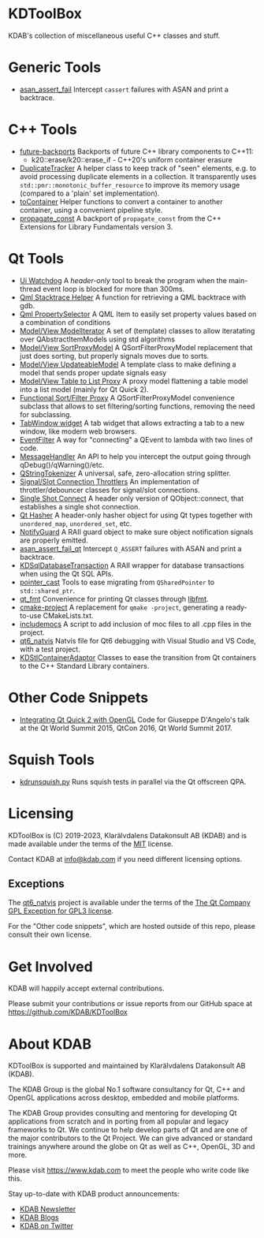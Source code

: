 KDToolBox
=========

KDAB's collection of miscellaneous useful C++ classes and stuff.

Generic Tools
=================
- [asan_assert_fail](https://github.com/KDAB/KDToolBox/tree/master/general/asan_assert_fail)
  Intercept `cassert` failures with ASAN and print a backtrace.

C++ Tools
=================
- [future-backports](https://github.com/KDAB/KDToolBox/tree/master/cpp/future-backports)
  Backports of future C++ library components to C++11:
  - k20::erase/k20::erase_if - C++20's uniform container erasure
- [DuplicateTracker](https://github.com/KDAB/KDToolBox/tree/master/cpp/duplicatetracker)
  A helper class to keep track of "seen" elements, e.g. to avoid processing duplicate elements
  in a collection. It transparently uses `std::pmr::monotonic_buffer_resource` to improve
  its memory usage (compared to a 'plain' set implementation).
- [toContainer](https://github.com/KDAB/KDToolBox/tree/master/cpp/toContainer)
  Helper functions to convert a container to another container, using a convenient pipeline style.
- [propagate_const](https://github.com/KDAB/KDToolBox/tree/master/cpp/propagate_const)
  A backport of `propagate_const` from the C++ Extensions for Library Fundamentals version 3.

Qt Tools
=================
- [Ui Watchdog](https://github.com/KDAB/KDToolBox/tree/master/qt/ui_watchdog)
  A _header-only_ tool to break the program when the main-thread event loop is blocked for more than 300ms.
- [Qml Stacktrace Helper](https://github.com/KDAB/KDToolBox/tree/master/qt/qml/QmlStackTraceHelper)
  A function for retrieving a QML backtrace with gdb.
- [Qml PropertySelector](https://github.com/KDAB/KDToolBox/tree/master/qt/qml/PropertySelector)
  A QML Item to easily set property values based on a combination of conditions
- [Model/View ModelIterator](https://github.com/KDAB/KDToolBox/tree/master/qt/model_view/ModelIterator)
  A set of (template) classes to allow iteratating over QAbstractItemModels using std algorithms
- [Model/View SortProxyModel](https://github.com/KDAB/KDToolBox/tree/master/qt/model_view/sortProxyModel)
  A QSortFilterProxyModel replacement that just does sorting, but properly signals moves due to sorts.
- [Model/View UpdateableModel](https://github.com/KDAB/KDToolBox/tree/master/qt/model_view/updateableModel)
  A template class to make defining a model that sends proper update signals easy
- [Model/View Table to List Proxy](https://github.com/KDAB/KDToolBox/tree/master/qt/model_view/KDTableToListProxyModel)
  A proxy model flattening a table model into a list model (mainly for Qt Quick 2).
- [Functional Sort/Filter Proxy](https://github.com/KDAB/KDToolBox/tree/master/qt/model_view/KDFunctionalSortFilterProxyModel)
  A QSortFilterProxyModel convenience subclass that allows to set filtering/sorting functions, removing the need for subclassing.
- [TabWindow widget](https://github.com/KDAB/KDToolBox/tree/master/qt/tabWindow)
  A tab widget that allows extracting a tab to a new window, like modern web browsers.
- [EventFilter](https://github.com/KDAB/KDToolBox/tree/master/qt/eventfilter)
  A way for "connecting" a QEvent to lambda with two lines of code.
- [MessageHandler](https://github.com/KDAB/KDToolBox/tree/master/qt/messagehandler)
  An API to help you intercept the output going through qDebug()/qWarning()/etc.
- [QStringTokenizer](https://github.com/KDAB/KDToolBox/tree/master/qt/stringtokenizer)
  A universal, safe, zero-allocation string splitter.
- [Signal/Slot Connection Throttlers](https://github.com/KDAB/KDToolBox/tree/master/qt/KDSignalThrottler)
  An implementation of throttler/debouncer classes for signal/slot connections.
- [Single Shot Connect](https://github.com/KDAB/KDToolBox/tree/master/qt/singleshot_connect)
  A header only version of QObject::connect, that establishes a single shot connection.
- [Qt Hasher](https://github.com/KDAB/KDToolBox/tree/master/qt/qt_hasher)
  A header-only hasher object for using Qt types together with `unordered_map`, `unordered_set`, etc.
- [NotifyGuard](https://github.com/KDAB/KDToolBox/tree/master/qt/notify_guard)
  A RAII guard object to make sure object notification signals are properly emitted.
- [asan_assert_fail_qt](https://github.com/KDAB/KDToolBox/tree/master/qt/asan_assert_fail_qt)
  Intercept `Q_ASSERT` failures with ASAN and print a backtrace.
- [KDSqlDatabaseTransaction](https://github.com/KDAB/KDToolBox/tree/master/qt/KDSqlDatabaseTransaction)
  A RAII wrapper for database transactions when using the Qt SQL APIs.
- [pointer_cast](https://github.com/KDAB/KDToolBox/tree/master/qt/pointer_cast)
  Tools to ease migrating from `QSharedPointer` to `std::shared_ptr`.
- [qt_fmt](https://github.com/KDAB/KDToolBox/tree/master/qt/qt_fmt)
  Convenience for printing Qt classes through [libfmt](https://github.com/fmtlib/fmt).
- [cmake-project](https://github.com/KDAB/KDToolBox/tree/master/qt/cmake-project)
  A replacement for `qmake -project`, generating a ready-to-use CMakeLists.txt.
- [includemocs](https://github.com/KDAB/KDToolBox/tree/master/qt/includemocs)
  A script to add inclusion of moc files to all .cpp files in the project.
- [qt6_natvis](https://github.com/KDAB/KDToolBox/tree/master/qt/qt6_natvis)
  Natvis file for Qt6 debugging with Visual Studio and VS Code, with a test project.
- [KDStlContainerAdaptor](https://github.com/KDAB/KDToolBox/tree/master/qt/KDStlContainerAdaptor)
  Classes to ease the transition from Qt containers to the C++ Standard Library containers.

Other Code Snippets
===================
- [Integrating Qt Quick 2 with OpenGL](https://github.com/KDAB/integrating-qq2-with-opengl)
  Code for Giuseppe D'Angelo's talk at the Qt World Summit 2015, QtCon 2016, Qt World Summit 2017.


Squish Tools
============
- [kdrunsquish.py](https://github.com/KDAB/KDToolBox/tree/master/squish/kdrunsquish.py)
  Runs squish tests in parallel via the Qt offscreen QPA.


Licensing
=========
KDToolBox is (C) 2019-2023, Klarälvdalens Datakonsult AB (KDAB) and is
made available under the terms of the [MIT](LICENSES/MIT.txt) license.

Contact KDAB at <info@kdab.com> if you need different licensing options.

Exceptions
----------
The [qt6_natvis](https://github.com/KDAB/KDToolBox/tree/master/qt/qt6_natvis) project is available under
the terms of the [The Qt Company GPL Exception for GPL3 license](LICENSES/LicenseRef-Qt-GPL-3.0_EXCEPTION.txt).

For the "Other code snippets", which are hosted outside of this repo, please consult
their own license.

Get Involved
============
KDAB will happily accept external contributions.

Please submit your contributions or issue reports from our GitHub space at
https://github.com/KDAB/KDToolBox

About KDAB
==========
KDToolBox is supported and maintained by Klarälvdalens Datakonsult AB (KDAB).

The KDAB Group is the global No.1 software consultancy for Qt, C++ and
OpenGL applications across desktop, embedded and mobile platforms.

The KDAB Group provides consulting and mentoring for developing Qt applications
from scratch and in porting from all popular and legacy frameworks to Qt.
We continue to help develop parts of Qt and are one of the major contributors
to the Qt Project. We can give advanced or standard trainings anywhere
around the globe on Qt as well as C++, OpenGL, 3D and more.

Please visit https://www.kdab.com to meet the people who write code like this.

Stay up-to-date with KDAB product announcements:

* [KDAB Newsletter](https://news.kdab.com)
* [KDAB Blogs](https://www.kdab.com/category/blogs)
* [KDAB on Twitter](https://twitter.com/KDABQt)
